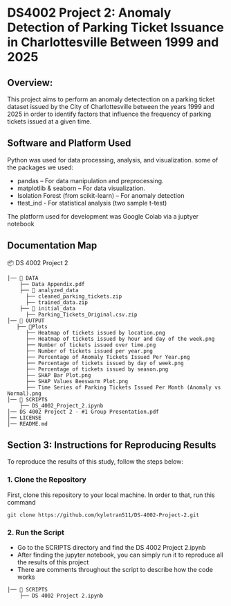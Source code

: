 # DS4002 Project 2: Anomaly Detection of Parking Ticket Issuance in Charlottesville Between 1999 and 2025

## Overview:
This project aims to perform an anomaly detectection on a parking ticket dataset issued by the City of Charlottesville between the years 1999 and 2025 in order to identify factors that influence the frequency of parking tickets issued at a given time. 

## Software and Platform Used
Python was used for data processing, analysis, and visualization.
some of the packages we used: 
- pandas – For data manipulation and preprocessing.
- matplotlib & seaborn – For data visualization.
- Isolation Forest (from scikit-learn) – For anomaly detection
- ttest_ind - For statistical analysis (two sample t-test)

The platform used for development was Google Colab via a juptyer notebook

## Documentation Map

📦 DS 4002 Project 2

```
│── 📂 DATA 
    ├── Data Appendix.pdf 
    ├── 📂 analyzed_data 
      ├── cleaned_parking_tickets.zip
      ├── trained_data.zip     
    ├── 📂 initial_data 
      ├── Parking_Tickets_Original.csv.zip 
│── 📂 OUTPUT
   ├── 📂Plots
      ├── Heatmap of tickets issued by location.png
      ├── Heatmap of tickets issued by hour and day of the week.png
      ├── Number of tickets issued over time.png
      ├── Number of tickets issued per year.png
      ├── Percentage of Anomaly Tickets Issued Per Year.png
      ├── Percentage of tickets issued by day of week.png
      ├── Percentage of tickets issued by season.png
      ├── SHAP Bar Plot.png
      ├── SHAP Values Beeswarm Plot.png
      ├── Time Series of Parking Tickets Issued Per Month (Anomaly vs Normal).png
│── 📂 SCRIPTS
    ├── DS_4002_Project_2.ipynb
│── DS 4002 Project 2 - #1 Group Presentation.pdf
│── LICENSE 
│── README.md     
```     
## Section 3: Instructions for Reproducing Results
To reproduce the results of this study, follow the steps below:

### **1. Clone the Repository**
First, clone this repository to your local machine. In order to that, run this command
```
git clone https://github.com/kyletran511/DS-4002-Project-2.git
```
### **2. Run the Script**
- Go to the SCRIPTS directory and find the DS 4002 Project 2.ipynb
- After finding the jupyter notebook, you can simply run it to reproduce all the results of this project
- There are comments throughout the script to describe how the code works
```
│── 📂 SCRIPTS
    ├── DS 4002 Project 2.ipynb
```
